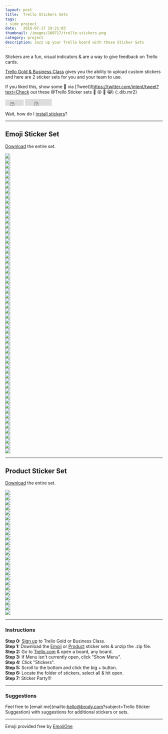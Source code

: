 ```yaml
---
layout: post
title:  Trello Stickers Sets
tags:
- side project
date:   2016-07-17 19:21:03
thumbnail: /images/160717/trello-stickers.png
category: project
description: Jazz up your Trello board with these Sticker Sets
---
```


Stickers are a fun, visual indicators & are a way to give feedback on Trello cards. 

[Trello Gold & Business Class](https://trello.com/brodymaclean/recommend) gives you the ability to upload custom stickers and here are 2 sticker sets for you and your team to use.

If you liked this, show some 💖 via [Tweet](https://twitter.com/intent/tweet?text=Check out these @Trello Sticker sets 🎉 😝 🎁 😹)
{:.dib.mr2}

<iframe src="https://www.facebook.com/plugins/share_button.php?href=http%3A%2F%2Fbrody.com%2Ftrello-stickers&amp;layout=button&amp;size=small&amp;mobile_iframe=true&amp;width=59&amp;height=20&amp;appId" width="59" height="20" scrolling="no" frameborder="0" allowtransparency="true" kwframeid="1" class="dib mr2"></iframe>
<iframe src="http://c.yvoschaap.com/producthunt/counter.html#href=http%3A%2F%2Fwww.producthunt.com%2Fr%2Fb3ca8dbeac66d7%2F69961&amp;layout=wide" width="86" height="22" scrolling="no" frameborder="0" allowtransparency="true" kwframeid="2" class="dib"></iframe>

Wait, how do I [install stickers](#sticker-instuctions)?

***

## Emoji Sticker Set

[Download](https://github.com/brody/trello-stickers/raw/master/emoji/emoji%20stickers.zip) the entire set.

<div class="row dib">
<div class="w-25 w-20-ns fl pa1 w-25 w-20-ns fl pa1 pa2-ns"><img src="https://raw.githubusercontent.com/brody/trello-stickers/master/emoji/money mouth.png"></div>
<div class="w-25 w-20-ns fl pa1 w-25 w-20-ns fl pa1 pa2-ns"><img src="https://raw.githubusercontent.com/brody/trello-stickers/master/emoji/nerd.png"></div>
<div class="w-25 w-20-ns fl pa1 w-25 w-20-ns fl pa1 pa2-ns"><img src="https://raw.githubusercontent.com/brody/trello-stickers/master/emoji/grinning face with smiling eyes.png"></div>
<div class="w-25 w-20-ns fl pa1 w-25 w-20-ns fl pa1 pa2-ns"><img src="https://raw.githubusercontent.com/brody/trello-stickers/master/emoji/astonished face.png"></div>
<div class="w-25 w-20-ns fl pa1 w-25 w-20-ns fl pa1 pa2-ns"><img src="https://raw.githubusercontent.com/brody/trello-stickers/master/emoji/face savouring delicious food.png"></div>
<div class="w-25 w-20-ns fl pa1 w-25 w-20-ns fl pa1 pa2-ns"><img src="https://raw.githubusercontent.com/brody/trello-stickers/master/emoji/face with stuck-out tongue and winking eye.png"></div>
<div class="w-25 w-20-ns fl pa1 w-25 w-20-ns fl pa1 pa2-ns"><img src="https://raw.githubusercontent.com/brody/trello-stickers/master/emoji/smiling face with heart-shaped eyes.png"></div>
<div class="w-25 w-20-ns fl pa1 w-25 w-20-ns fl pa1 pa2-ns"><img src="https://raw.githubusercontent.com/brody/trello-stickers/master/emoji/white frowning face.png"></div>
<div class="w-25 w-20-ns fl pa1 w-25 w-20-ns fl pa1 pa2-ns"><img src="https://raw.githubusercontent.com/brody/trello-stickers/master/emoji/thinking face.png"></div>
<div class="w-25 w-20-ns fl pa1 w-25 w-20-ns fl pa1 pa2-ns"><img src="https://raw.githubusercontent.com/brody/trello-stickers/master/emoji/dizzy face.png"></div>
<div class="w-25 w-20-ns fl pa1 w-25 w-20-ns fl pa1 pa2-ns"><img src="https://raw.githubusercontent.com/brody/trello-stickers/master/emoji/rolling on the floor laughing.png"></div>
<div class="w-25 w-20-ns fl pa1 w-25 w-20-ns fl pa1 pa2-ns"><img src="https://raw.githubusercontent.com/brody/trello-stickers/master/emoji/face with thermometer.png"></div>
<div class="w-25 w-20-ns fl pa1 w-25 w-20-ns fl pa1 pa2-ns"><img src="https://raw.githubusercontent.com/brody/trello-stickers/master/emoji/face with head-bandage.png"></div>
<div class="w-25 w-20-ns fl pa1 w-25 w-20-ns fl pa1 pa2-ns"><img src="https://raw.githubusercontent.com/brody/trello-stickers/master/emoji/grinning face.png"></div>
<div class="w-25 w-20-ns fl pa1 w-25 w-20-ns fl pa1 pa2-ns"><img src="https://raw.githubusercontent.com/brody/trello-stickers/master/emoji/face palm.png"></div>
<div class="w-25 w-20-ns fl pa1 w-25 w-20-ns fl pa1 pa2-ns"><img src="https://raw.githubusercontent.com/brody/trello-stickers/master/emoji/sign of the horns.png"></div>
<div class="w-25 w-20-ns fl pa1 w-25 w-20-ns fl pa1 pa2-ns"><img src="https://raw.githubusercontent.com/brody/trello-stickers/master/emoji/clapping hands sign.png"></div>
<div class="w-25 w-20-ns fl pa1 w-25 w-20-ns fl pa1 pa2-ns"><img src="https://raw.githubusercontent.com/brody/trello-stickers/master/emoji/thumbs down sign.png"></div>
<div class="w-25 w-20-ns fl pa1 w-25 w-20-ns fl pa1 pa2-ns"><img src="https://raw.githubusercontent.com/brody/trello-stickers/master/emoji/thumbs up sign.png"></div>
<div class="w-25 w-20-ns fl pa1 w-25 w-20-ns fl pa1 pa2-ns"><img src="https://raw.githubusercontent.com/brody/trello-stickers/master/emoji/victory hand.png"></div>
<div class="w-25 w-20-ns fl pa1 w-25 w-20-ns fl pa1 pa2-ns"><img src="https://raw.githubusercontent.com/brody/trello-stickers/master/emoji/ok hand sign.png"></div>
<div class="w-25 w-20-ns fl pa1 w-25 w-20-ns fl pa1 pa2-ns"><img src="https://raw.githubusercontent.com/brody/trello-stickers/master/emoji/father christmas.png"></div>
<div class="w-25 w-20-ns fl pa1 w-25 w-20-ns fl pa1 pa2-ns"><img src="https://raw.githubusercontent.com/brody/trello-stickers/master/emoji/pouting face.png"></div>
<div class="w-25 w-20-ns fl pa1 w-25 w-20-ns fl pa1 pa2-ns"><img src="https://raw.githubusercontent.com/brody/trello-stickers/master/emoji/smiling face with horns.png"></div>
<div class="w-25 w-20-ns fl pa1 w-25 w-20-ns fl pa1 pa2-ns"><img src="https://raw.githubusercontent.com/brody/trello-stickers/master/emoji/reversed hand with middle finger extended.png"></div>
<div class="w-25 w-20-ns fl pa1 w-25 w-20-ns fl pa1 pa2-ns"><img src="https://raw.githubusercontent.com/brody/trello-stickers/master/emoji/construction worker.png"></div>
<div class="w-25 w-20-ns fl pa1 w-25 w-20-ns fl pa1 pa2-ns"><img src="https://raw.githubusercontent.com/brody/trello-stickers/master/emoji/monkey face.png"></div>
<div class="w-25 w-20-ns fl pa1 w-25 w-20-ns fl pa1 pa2-ns"><img src="https://raw.githubusercontent.com/brody/trello-stickers/master/emoji/hear-no-evil monkey.png"></div>
<div class="w-25 w-20-ns fl pa1 w-25 w-20-ns fl pa1 pa2-ns"><img src="https://raw.githubusercontent.com/brody/trello-stickers/master/emoji/see-no-evil monkey.png"></div>
<div class="w-25 w-20-ns fl pa1 w-25 w-20-ns fl pa1 pa2-ns"><img src="https://raw.githubusercontent.com/brody/trello-stickers/master/emoji/speak-no-evil monkey.png"></div>
<div class="w-25 w-20-ns fl pa1 w-25 w-20-ns fl pa1 pa2-ns"><img src="https://raw.githubusercontent.com/brody/trello-stickers/master/emoji/dog.png"></div>
<div class="w-25 w-20-ns fl pa1 w-25 w-20-ns fl pa1 pa2-ns"><img src="https://raw.githubusercontent.com/brody/trello-stickers/master/emoji/dog face.png"></div>
<div class="w-25 w-20-ns fl pa1 w-25 w-20-ns fl pa1 pa2-ns"><img src="https://raw.githubusercontent.com/brody/trello-stickers/master/emoji/grinning cat face with smiling eyes.png"></div>
<div class="w-25 w-20-ns fl pa1 w-25 w-20-ns fl pa1 pa2-ns"><img src="https://raw.githubusercontent.com/brody/trello-stickers/master/emoji/cat face with tears of joy.png"></div>
<div class="w-25 w-20-ns fl pa1 w-25 w-20-ns fl pa1 pa2-ns"><img src="https://raw.githubusercontent.com/brody/trello-stickers/master/emoji/weary cat face.png"></div>
<div class="w-25 w-20-ns fl pa1 w-25 w-20-ns fl pa1 pa2-ns"><img src="https://raw.githubusercontent.com/brody/trello-stickers/master/emoji/bird.png"></div>
<div class="w-25 w-20-ns fl pa1 w-25 w-20-ns fl pa1 pa2-ns"><img src="https://raw.githubusercontent.com/brody/trello-stickers/master/emoji/poop.png"></div>
<div class="w-25 w-20-ns fl pa1 w-25 w-20-ns fl pa1 pa2-ns"><img src="https://raw.githubusercontent.com/brody/trello-stickers/master/emoji/fire.png"></div>
<div class="w-25 w-20-ns fl pa1 w-25 w-20-ns fl pa1 pa2-ns"><img src="https://raw.githubusercontent.com/brody/trello-stickers/master/emoji/party popper.png"></div>
<div class="w-25 w-20-ns fl pa1 w-25 w-20-ns fl pa1 pa2-ns"><img src="https://raw.githubusercontent.com/brody/trello-stickers/master/emoji/gift.png"></div>
<div class="w-25 w-20-ns fl pa1 w-25 w-20-ns fl pa1 pa2-ns"><img src="https://raw.githubusercontent.com/brody/trello-stickers/master/emoji/high voltage sign.png"></div>
<div class="w-25 w-20-ns fl pa1 w-25 w-20-ns fl pa1 pa2-ns"><img src="https://raw.githubusercontent.com/brody/trello-stickers/master/emoji/eggplant.png"></div>
<div class="w-25 w-20-ns fl pa1 w-25 w-20-ns fl pa1 pa2-ns"><img src="https://raw.githubusercontent.com/brody/trello-stickers/master/emoji/cake.png"></div>
<div class="w-25 w-20-ns fl pa1 w-25 w-20-ns fl pa1 pa2-ns"><img src="https://raw.githubusercontent.com/brody/trello-stickers/master/emoji/pencil.png"></div>
<div class="w-25 w-20-ns fl pa1 w-25 w-20-ns fl pa1 pa2-ns"><img src="https://raw.githubusercontent.com/brody/trello-stickers/master/emoji/collision symbol.png"></div>
<div class="w-25 w-20-ns fl pa1 w-25 w-20-ns fl pa1 pa2-ns"><img src="https://raw.githubusercontent.com/brody/trello-stickers/master/emoji/warning sign.png"></div>
<div class="w-25 w-20-ns fl pa1 w-25 w-20-ns fl pa1 pa2-ns"><img src="https://raw.githubusercontent.com/brody/trello-stickers/master/emoji/star.png"></div>
<div class="w-25 w-20-ns fl pa1 w-25 w-20-ns fl pa1 pa2-ns"><img src="https://raw.githubusercontent.com/brody/trello-stickers/master/emoji/email.png"></div>
<div class="w-25 w-20-ns fl pa1 w-25 w-20-ns fl pa1 pa2-ns"><img src="https://raw.githubusercontent.com/brody/trello-stickers/master/emoji/rocket.png"></div>
<div class="w-25 w-20-ns fl pa1 w-25 w-20-ns fl pa1 pa2-ns"><img src="https://raw.githubusercontent.com/brody/trello-stickers/master/emoji/balloon.png"></div>
<div class="w-25 w-20-ns fl pa1 w-25 w-20-ns fl pa1 pa2-ns"><img src="https://raw.githubusercontent.com/brody/trello-stickers/master/emoji/money with wings.png"></div>
<div class="w-25 w-20-ns fl pa1 w-25 w-20-ns fl pa1 pa2-ns"><img src="https://raw.githubusercontent.com/brody/trello-stickers/master/emoji/banknote with dollar sign.png"></div>
<div class="w-25 w-20-ns fl pa1 w-25 w-20-ns fl pa1 pa2-ns"><img src="https://raw.githubusercontent.com/brody/trello-stickers/master/emoji/heavy exclamation mark symbol.png"></div>
<div class="w-25 w-20-ns fl pa1 w-25 w-20-ns fl pa1 pa2-ns"><img src="https://raw.githubusercontent.com/brody/trello-stickers/master/emoji/white heavy check mark.png"></div>
<div class="w-25 w-20-ns fl pa1 w-25 w-20-ns fl pa1 pa2-ns"><img src="https://raw.githubusercontent.com/brody/trello-stickers/master/emoji/negative squared cross mark.png"></div>
<div class="w-25 w-20-ns fl pa1 w-25 w-20-ns fl pa1 pa2-ns"><img src="https://raw.githubusercontent.com/brody/trello-stickers/master/emoji/double exclamation mark.png"></div>
<div class="w-25 w-20-ns fl pa1 w-25 w-20-ns fl pa1 pa2-ns"><img src="https://raw.githubusercontent.com/brody/trello-stickers/master/emoji/no entry sign.png"></div>
<div class="w-25 w-20-ns fl pa1 w-25 w-20-ns fl pa1 pa2-ns"><img src="https://raw.githubusercontent.com/brody/trello-stickers/master/emoji/black question mark ornament.png"></div>
<div class="w-25 w-20-ns fl pa1 w-25 w-20-ns fl pa1 pa2-ns"><img src="https://raw.githubusercontent.com/brody/trello-stickers/master/emoji/100.png"></div>
<div class="w-25 w-20-ns fl pa1 w-25 w-20-ns fl pa1 pa2-ns"><img src="https://raw.githubusercontent.com/brody/trello-stickers/master/emoji/heavy black heart.png"></div>
</div>

***

## Product Sticker Set

[Download](https://github.com/brody/trello-stickers/raw/master/product/product%20stickers.zip) the entire set.

<div class="row dib">
<div class="w-25 w-20-ns fl pa1 w-25 w-20-ns fl pa1 pa2-ns"><img src="https://raw.githubusercontent.com/brody/trello-stickers/master/product/facebook.png"></div>
<div class="w-25 w-20-ns fl pa1 w-25 w-20-ns fl pa1 pa2-ns"><img src="https://raw.githubusercontent.com/brody/trello-stickers/master/product/snapchat.png"></div>
<div class="w-25 w-20-ns fl pa1 w-25 w-20-ns fl pa1 pa2-ns"><img src="https://raw.githubusercontent.com/brody/trello-stickers/master/product/instagram.png"></div>
<div class="w-25 w-20-ns fl pa1 w-25 w-20-ns fl pa1 pa2-ns"><img src="https://raw.githubusercontent.com/brody/trello-stickers/master/product/linkedin.png"></div>
<div class="w-25 w-20-ns fl pa1 w-25 w-20-ns fl pa1 pa2-ns"><img src="https://raw.githubusercontent.com/brody/trello-stickers/master/product/youtube.png"></div>
<div class="w-25 w-20-ns fl pa1 w-25 w-20-ns fl pa1 pa2-ns"><img src="https://raw.githubusercontent.com/brody/trello-stickers/master/product/twitter.png"></div>
<div class="w-25 w-20-ns fl pa1 w-25 w-20-ns fl pa1 pa2-ns"><img src="https://raw.githubusercontent.com/brody/trello-stickers/master/product/tumblr.png"></div>
<div class="w-25 w-20-ns fl pa1 w-25 w-20-ns fl pa1 pa2-ns"><img src="https://raw.githubusercontent.com/brody/trello-stickers/master/product/dropbox.png"></div>
<div class="w-25 w-20-ns fl pa1 w-25 w-20-ns fl pa1 pa2-ns"><img src="https://raw.githubusercontent.com/brody/trello-stickers/master/product/buffer.png"></div>
<div class="w-25 w-20-ns fl pa1 w-25 w-20-ns fl pa1 pa2-ns"><img src="https://raw.githubusercontent.com/brody/trello-stickers/master/product/whatsapp.png"></div>
<div class="w-25 w-20-ns fl pa1 w-25 w-20-ns fl pa1 pa2-ns"><img src="https://raw.githubusercontent.com/brody/trello-stickers/master/product/vimeo.png"></div>
<div class="w-25 w-20-ns fl pa1 w-25 w-20-ns fl pa1 pa2-ns"><img src="https://raw.githubusercontent.com/brody/trello-stickers/master/product/skype.png"></div>
<div class="w-25 w-20-ns fl pa1 w-25 w-20-ns fl pa1 pa2-ns"><img src="https://raw.githubusercontent.com/brody/trello-stickers/master/product/pinterest.png"></div>
<div class="w-25 w-20-ns fl pa1 w-25 w-20-ns fl pa1 pa2-ns"><img src="https://raw.githubusercontent.com/brody/trello-stickers/master/product/reddit.png"></div>
<div class="w-25 w-20-ns fl pa1 w-25 w-20-ns fl pa1 pa2-ns"><img src="https://raw.githubusercontent.com/brody/trello-stickers/master/product/dribbble.png"></div>
<div class="w-25 w-20-ns fl pa1 w-25 w-20-ns fl pa1 pa2-ns"><img src="https://raw.githubusercontent.com/brody/trello-stickers/master/product/wordpress.png"></div>
<div class="w-25 w-20-ns fl pa1 w-25 w-20-ns fl pa1 pa2-ns"><img src="https://raw.githubusercontent.com/brody/trello-stickers/master/product/twitch.png"></div>
<div class="w-25 w-20-ns fl pa1 w-25 w-20-ns fl pa1 pa2-ns"><img src="https://raw.githubusercontent.com/brody/trello-stickers/master/product/octocat.png"></div>
<div class="w-25 w-20-ns fl pa1 w-25 w-20-ns fl pa1 pa2-ns"><img src="https://raw.githubusercontent.com/brody/trello-stickers/master/product/github.png"></div>
<div class="w-25 w-20-ns fl pa1 w-25 w-20-ns fl pa1 pa2-ns"><img src="https://raw.githubusercontent.com/brody/trello-stickers/master/product/html5.png"></div>
<div class="w-25 w-20-ns fl pa1 w-25 w-20-ns fl pa1 pa2-ns"><img src="https://raw.githubusercontent.com/brody/trello-stickers/master/product/css3.png"></div>
<div class="w-25 w-20-ns fl pa1 w-25 w-20-ns fl pa1 pa2-ns"><img src="https://raw.githubusercontent.com/brody/trello-stickers/master/product/javascript.png"></div>
<div class="w-25 w-20-ns fl pa1 w-25 w-20-ns fl pa1 pa2-ns"><img src="https://raw.githubusercontent.com/brody/trello-stickers/master/product/linux.png"></div>
<div class="w-25 w-20-ns fl pa1 w-25 w-20-ns fl pa1 pa2-ns"><img src="https://raw.githubusercontent.com/brody/trello-stickers/master/product/apple.png"></div>
<div class="w-25 w-20-ns fl pa1 w-25 w-20-ns fl pa1 pa2-ns cf"><img src="https://raw.githubusercontent.com/brody/trello-stickers/master/product/android.png"></div>
</div>

***

### Instructions

**Step 0:** [Sign up](https://trello.com/brodymaclean/recommend) to Trello Gold or Business Class.  
**Step 1:** Download the [Emoji](https://github.com/brody/trello-stickers/raw/master/emoji/emoji%20stickers.zip) or [Product](https://github.com/brody/trello-stickers/raw/master/product/product%20stickers.zip) sticker sets & unzip the .zip file.  
**Step 2:** Go to [Trello.com](https://trello.com/) & open a board, any board.  
**Step 3:** If Menu isn't currently open, click "Show Menu".  
**Step 4:** Click "Stickers".  
**Step 5:** Scroll to the bottom and click the big + button.  
**Step 6:** Locate the folder of stickers, select all & hit open.  
**Step 7:** Sticker Party!!!

***

### Suggestions

Feel free to [email me](mailto:hello@brody.com?subject=Trello Sticker Suggestion) with suggestions for additional stickers or sets.

***

Emoji provided free by [EmojiOne](http://emojione.com/)
